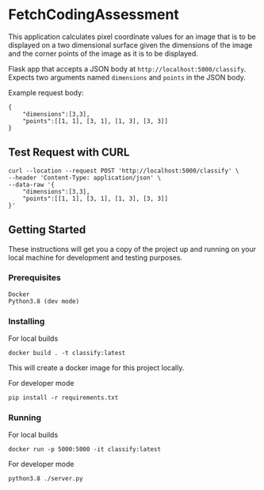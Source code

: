 # FetchCodingAssessment

This application calculates pixel coordinate values for an image that is to be displayed on a two dimensional surface given the dimensions of the image and the corner points of the image as it is to be displayed.

Flask app that accepts a JSON body at `http://localhost:5000/classify`. Expects two arguments named `dimensions` and `points` in the JSON body. 

Example request body:

```
{
    "dimensions":[3,3],
    "points":[[1, 1], [3, 1], [1, 3], [3, 3]]
}
```

## Test Request with CURL

```
curl --location --request POST 'http://localhost:5000/classify' \
--header 'Content-Type: application/json' \
--data-raw '{
    "dimensions":[3,3],
    "points":[[1, 1], [3, 1], [1, 3], [3, 3]]
}'
```

## Getting Started

These instructions will get you a copy of the project up and running on your local machine for development and testing purposes.

### Prerequisites

```
Docker
Python3.8 (dev mode)
```

### Installing

For local builds

```
docker build . -t classify:latest
```

This will create a docker image for this project locally.


For developer mode

```
pip install -r requirements.txt
```

### Running

For local builds

```
docker run -p 5000:5000 -it classify:latest
```

For developer mode
```
python3.8 ./server.py
```
